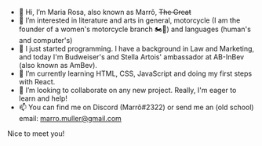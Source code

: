 - 👋 Hi, I’m Maria Rosa, also known as Marrô, <strike>The Great</strike>
- 👀 I’m interested in literature and arts in general, motorcycle (I am the founder of a women's motorcycle branch :motorcycle::woman:) and languages (human's and computer's)
- :book: I just started programming. I have a background in Law and Marketing, and today I'm Budweiser's and Stella Artois' ambassador at AB-InBev (also known as AmBev).
- 🌱 I’m currently learning HTML, CSS, JavaScript and doing my first steps with React.
- 💞️ I’m looking to collaborate on any new project. Really, I'm eager to learn and help!
- 📫 You can find me on Discord (Marrô#2322) or send me an (old school) email: marro.muller@gmail.com
      
Nice to meet you!

